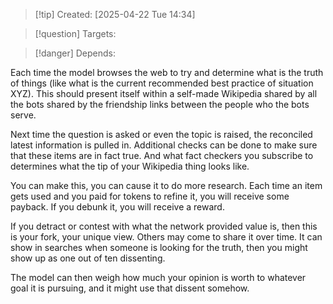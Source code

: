 
>[!tip] Created: [2025-04-22 Tue 14:34]

>[!question] Targets: 

>[!danger] Depends: 

Each time the model browses the web to try and determine what is the truth of things (like what is the current recommended best practice of situation XYZ). This should present itself within a self-made Wikipedia shared by all the bots shared by the friendship links between the people who the bots serve. 

Next time the question is asked or even the topic is raised, the reconciled latest information is pulled in. Additional checks can be done to make sure that these items are in fact true. And what fact checkers you subscribe to determines what the tip of your Wikipedia thing looks like. 

You can make this, you can cause it to do more research. Each time an item gets used and you paid for tokens to refine it, you will receive some payback. If you debunk it, you will receive a reward. 

If you detract or contest with what the network provided value is, then this is your fork, your unique view. Others may come to share it over time. It can show in searches when someone is looking for the truth, then you might show up as one out of ten dissenting. 

The model can then weigh how much your opinion is worth to whatever goal it is pursuing, and it might use that dissent somehow.